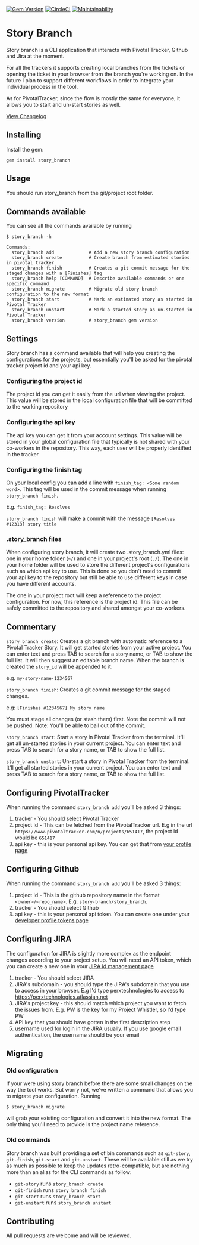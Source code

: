 [![Gem Version](https://badge.fury.io/rb/story_branch.png)](http://badge.fury.io/rb/story_branch)
[![CircleCI](https://circleci.com/gh/story-branch/story_branch/tree/master.svg?style=svg)](https://circleci.com/gh/story-branch/story_branch/tree/master)
[![Maintainability](https://api.codeclimate.com/v1/badges/7dbd75908417656853d7/maintainability)](https://codeclimate.com/github/story-branch/story_branch/maintainability)

# Story Branch

Story branch is a CLI application that interacts with Pivotal Tracker, Github and Jira
at the moment.

For all the trackers it supports creating local branches from the tickets or
opening the ticket in your browser from the branch you're working on. In the future
I plan to support different workflows in order to integrate your individual
process in the tool.

As for PivotalTracker, since the flow is mostly the same for everyone, it allows
you to start and un-start stories as well.


[View Changelog](Changelog.md)

## Installing

Install the gem:

    gem install story_branch

## Usage

You should run story_branch from the git/project root folder.

## Commands available

You can see all the commands available by running

```
$ story_branch -h

Commands:
  story_branch add             # Add a new story branch configuration
  story_branch create          # Create branch from estimated stories in pivotal tracker
  story_branch finish          # Creates a git commit message for the staged changes with a [Finishes] tag
  story_branch help [COMMAND]  # Describe available commands or one specific command
  story_branch migrate         # Migrate old story branch configuration to the new format
  story_branch start           # Mark an estimated story as started in Pivotal Tracker
  story_branch unstart         # Mark a started story as un-started in Pivotal Tracker
  story_branch version         # story_branch gem version
```

## Settings

Story branch has a command available that will help you creating the configurations
for the projects, but essentially you'll be asked for the pivotal tracker project id and your api key.

### Configuring the project id

The project id you can get it easily from the url when viewing the project.
This value will be stored in the local configuration file that will be committed
to the working repository

### Configuring the api key

The api key you can get it from your account settings.
This value will be stored in your global configuration file that typically is
not shared with your co-workers in the repository. This way, each user will
be properly identified in the tracker

### Configuring the finish tag

On your local config you can add a line with `finish_tag: <Some random word>`.
This tag will be used in the commit message when running `story_branch finish`.

E.g.
`finish_tag: Resolves`

`story_branch finish` will make a commit with the message
`[Resolves #12313] story title`


### .story_branch files

When configuring story branch, it will create two .story_branch.yml files: one in
your home folder (`~/`) and one in your project's root (`./`).
The one in your home folder will be used to store the different project's configurations
such as which api key to use. This is done so you don't need to commit your
api key to the repository but still be able to use different keys in case you
have different accounts.

The one in your project root will keep a reference to the project configuration.
For now, this reference is the project id. This file can be safely committed to
the repository and shared amongst your co-workers.

## Commentary

`story_branch create`: Creates a git branch with automatic reference to a
Pivotal Tracker Story. It will get started stories from your active
project. You can enter text and press TAB to search for a story
name, or TAB to show the full list. It will then suggest an editable
branch name. When the branch is created the `story_id` will
be appended to it.

e.g. `my-story-name-1234567`

`story_branch finish`: Creates a git commit message for the staged changes.

e.g: `[Finishes #1234567] My story name`

You must stage all changes (or stash them) first. Note the commit will not
be pushed. Note: You'll be able to bail out of the commit.

`story_branch start`: Start a story in Pivotal Tracker from the terminal.
It'll get all un-started stories in your current project. You can
enter text and press TAB to search for a story name, or TAB to show
the full list.

`story_branch unstart`: Un-start a story in Pivotal Tracker from the terminal.
It'll get all started stories in your current project. You can
enter text and press TAB to search for a story name, or TAB to show
the full list.

## Configuring PivotalTracker

When running the command `story_branch add` you'll be asked 3 things:
1. tracker - You should select Pivotal Tracker
2. project id - This can be fetched from the PivotalTracker url. E.g in the url `https://www.pivotaltracker.com/n/projects/651417`, the project id would be `651417`
3. api key - this is your personal api key. You can get that from [your profile page](https://www.pivotaltracker.com/profile)

## Configuring Github

When running the command `story_branch add` you'll be asked 3 things:
1. project id - This is the github repository name in the format `<owner>/<repo_name>`. E.g. `story-branch/story_branch`.
2. tracker - You should select Github
3. api key - this is your personal api token. You can create one under your
[developer profile tokens page](https://github.com/settings/tokens)

## Configuring JIRA

The configuration for JIRA is slightly more complex as the endpoint changes according
to your project setup. You will need an API token, which you can create a new one in your [JIRA id management page](https://id.atlassian.com/manage/api-tokens)
1. tracker - You should select JIRA
2. JIRA's subdomain - you should type the JIRA's subdomain that you use to access in your browser. E.g I'd type perxtechnologies to access to https://perxtechnologies.atlassian.net
3. JIRA's project key - this should match which project you want to fetch the issues from. E.g. PW is the key for my Project Whistler, so I'd type PW
4. API key that you should have gotten in the first description step
5. username used for login in the JIRA usually. If you use google email authentication, the username should be your email

## Migrating

### Old configuration

If your were using story branch before there are some small changes on the way the
tool works. But worry not, we've written a command that allows you to migrate your
configuration. Running

`$ story_branch migrate`

will grab your existing configuration and convert it into the new format. The only
thing you'll need to provide is the project name reference.

### Old commands

Story branch was built providing a set of bin commands such as `git-story`, `git-finish`, `git-start` and `git-unstart`. These will be available still as
we try as much as possible to keep the updates retro-compatible, but are nothing
more than an alias for the CLI commands as follow:

- `git-story` runs `story_branch create`
- `git-finish` runs `story_branch finish`
- `git-start` runs `story_branch start`
- `git-unstart` runs `story_branch unstart`

## Contributing

All pull requests are welcome and will be reviewed.
